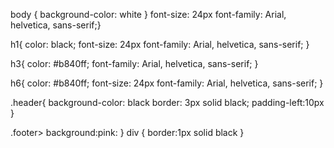 body {
  background-color: white
}
  font-size: 24px
  font-family: Arial, helvetica, sans-serif;}

h1{
  color: black;
  font-size: 24px
  font-family: Arial, helvetica, sans-serif;
}

h3{
  color: #b840ff;
  font-family: Arial, helvetica, sans-serif; 
}

h6{
  color: #b840ff;
  font-size: 24px
  font-family: Arial, helvetica, sans-serif;
}

.header{
  background-color: black
  border: 3px solid black;
  padding-left:10px
}


.footer>
  background:pink:
}
div {
  border:1px solid black
}
